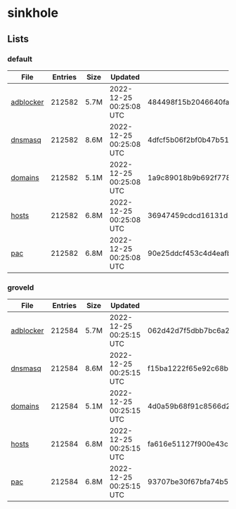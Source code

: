 # sinkhole

## Lists

### default

|File|Entries|Size|Updated|Hash|
|-|-|-|-|-|
|[adblocker](https://raw.githubusercontent.com/groveld/sinkhole/lists/default/adblocker.txt)|212582|5.7M|2022-12-25 00:25:08 UTC|484498f15b2046640fa71f11f4a7c13da575fe30770ee08551c883f348601b77|
|[dnsmasq](https://raw.githubusercontent.com/groveld/sinkhole/lists/default/dnsmasq.txt)|212582|8.6M|2022-12-25 00:25:08 UTC|4dfcf5b06f2bf0b47b517cd5e55434c0226734ae1afc1cba649ff293ea2041fe|
|[domains](https://raw.githubusercontent.com/groveld/sinkhole/lists/default/domains.txt)|212582|5.1M|2022-12-25 00:25:08 UTC|1a9c89018b9b692f77804b5ee68a12f6bc8eb9097edf8c8e40e3383e795da0e8|
|[hosts](https://raw.githubusercontent.com/groveld/sinkhole/lists/default/hosts.txt)|212582|6.8M|2022-12-25 00:25:08 UTC|36947459cdcd16131d128ff4bd85545b9d4821857ed32a0e76ad9cf05a8dd378|
|[pac](https://raw.githubusercontent.com/groveld/sinkhole/lists/default/pac.txt)|212582|6.8M|2022-12-25 00:25:08 UTC|90e25ddcf453c4d4eafbd49f9ffcc79a1bd33bda4de9e064d53f5ecbc2d11b9b|

### groveld

|File|Entries|Size|Updated|Hash|
|-|-|-|-|-|
|[adblocker](https://raw.githubusercontent.com/groveld/sinkhole/lists/groveld/adblocker.txt)|212584|5.7M|2022-12-25 00:25:15 UTC|062d42d7f5dbb7bc6a2e2d2185099b81241ff38c924e68ba7d8bd5748fb9ca0e|
|[dnsmasq](https://raw.githubusercontent.com/groveld/sinkhole/lists/groveld/dnsmasq.txt)|212584|8.6M|2022-12-25 00:25:15 UTC|f15ba1222f65e92c68b431b020ec2e98c28853d6b83b9401ed163c2e776356b8|
|[domains](https://raw.githubusercontent.com/groveld/sinkhole/lists/groveld/domains.txt)|212584|5.1M|2022-12-25 00:25:15 UTC|4d0a59b68f91c8566d2fcbd99a5a6b43a12b89b191d6e870212110a865a0f7fc|
|[hosts](https://raw.githubusercontent.com/groveld/sinkhole/lists/groveld/hosts.txt)|212584|6.8M|2022-12-25 00:25:15 UTC|fa616e51127f900e43c644dcc3b478275a084e46b2a6386bb0a7a54429313d37|
|[pac](https://raw.githubusercontent.com/groveld/sinkhole/lists/groveld/pac.txt)|212584|6.8M|2022-12-25 00:25:15 UTC|93707be30f67bfa74b54c6d2f6ba21e5647e7fb05d7badb218d49250d096a9b5|
